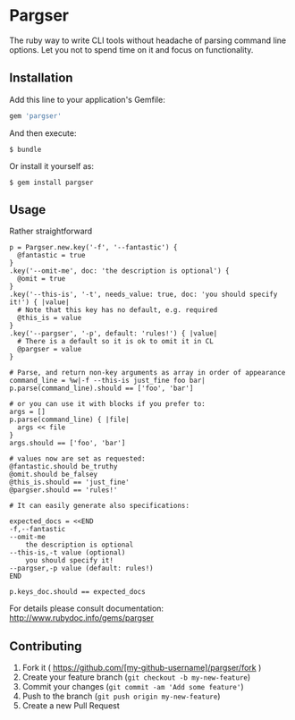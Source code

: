 # Pargser

The ruby way to write CLI tools without headache of parsing command line options. Let you not to
spend time on it and focus on functionality.

## Installation

Add this line to your application's Gemfile:

```ruby
gem 'pargser'
```

And then execute:

    $ bundle

Or install it yourself as:

    $ gem install pargser

## Usage

Rather straightforward

    p = Pargser.new.key('-f', '--fantastic') {
      @fantastic = true
    }
    .key('--omit-me', doc: 'the description is optional') {
      @omit = true
    }
    .key('--this-is', '-t', needs_value: true, doc: 'you should specify it!') { |value|
      # Note that this key has no default, e.g. required
      @this_is = value
    }
    .key('--pargser', '-p', default: 'rules!') { |value|
      # There is a default so it is ok to omit it in CL
      @pargser = value
    }

    # Parse, and return non-key arguments as array in order of appearance
    command_line = %w|-f --this-is just_fine foo bar|
    p.parse(command_line).should == ['foo', 'bar']

    # or you can use it with blocks if you prefer to:
    args = []
    p.parse(command_line) { |file|
      args << file
    }
    args.should == ['foo', 'bar']

    # values now are set as requested:
    @fantastic.should be_truthy
    @omit.should be_falsey
    @this_is.should == 'just_fine'
    @pargser.should == 'rules!'

    # It can easily generate also specifications:

    expected_docs = <<END
	-f,--fantastic
	--omit-me
		the description is optional
	--this-is,-t value (optional)
		you should specify it!
	--pargser,-p value (default: rules!)
    END

    p.keys_doc.should == expected_docs

For details please consult documentation: http://www.rubydoc.info/gems/pargser

## Contributing

1. Fork it ( https://github.com/[my-github-username]/pargser/fork )
2. Create your feature branch (`git checkout -b my-new-feature`)
3. Commit your changes (`git commit -am 'Add some feature'`)
4. Push to the branch (`git push origin my-new-feature`)
5. Create a new Pull Request
